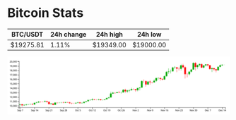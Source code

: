 # Bitcoin Stats

BTC/USDT|24h change|24h high|24h low|
|---|---|---|---|
|$19275.81|1.11%|$19349.00|$19000.00|

<img src="./chart.svg">
